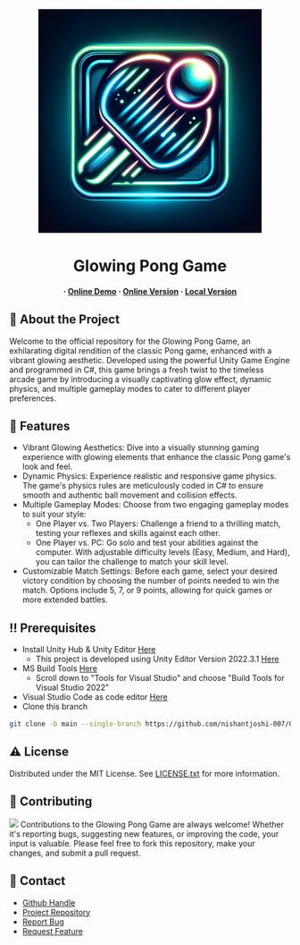 <div align='center'>

<img src=logo.png alt="logo" width=400 height=400 />

<h1>Glowing Pong Game</h1>

<h4> 
  <span> · </span> <a href=https://nishantjoshi-007.github.io/Glowing_Pong_Game/>Online Demo</a>
  <span> · </span> <a href=https://github.com/nishantjoshi-007/Glowing_Pong_Game/tree/WebGl_deployment>Online Version</a> 
  <span> · </span> <a href=https://github.com/nishantjoshi-007/Glowing_Pong_Game/tree/local_deployment>Local Version</a> 
</h4>

</div>

## :star2: About the Project
<p>Welcome to the official repository for the Glowing Pong Game, an exhilarating digital rendition of the classic Pong game, enhanced with a vibrant glowing aesthetic. Developed using the powerful Unity Game Engine and programmed in C#, this game brings a fresh twist to the timeless arcade game by introducing a visually captivating glow effect, dynamic physics, and multiple gameplay modes to cater to different player preferences.</p>

## :dart: Features
- Vibrant Glowing Aesthetics: Dive into a visually stunning gaming experience with glowing elements that enhance the classic Pong game's look and feel.
- Dynamic Physics: Experience realistic and responsive game physics. The game's physics rules are meticulously coded in C# to ensure smooth and authentic ball movement and collision effects.
- Multiple Gameplay Modes: Choose from two engaging gameplay modes to suit your style:
  - One Player vs. Two Players: Challenge a friend to a thrilling match, testing your reflexes and skills against each other.
  - One Player vs. PC: Go solo and test your abilities against the computer. With adjustable difficulty levels (Easy, Medium, and Hard), you can tailor the challenge to match your skill level.
- Customizable Match Settings: Before each game, select your desired victory condition by choosing the number of points needed to win the match. Options include 5, 7, or 9 points, allowing for quick games or more extended battles.

## :bangbang: Prerequisites

- Install Unity Hub & Unity Editor <a href="https://store.unity.com/download">Here</a>
  - This project is developed using Unity Editor Version 2022.3.1 <a href="https://unity.com/releases/editor/archive">Here</a>
- MS Build Tools <a href="https://visualstudio.microsoft.com/downloads/">Here</a>
  - Scroll down to "Tools for Visual Studio" and choose "Build Tools for Visual Studio 2022" 
- Visual Studio Code as code editor <a href="https://code.visualstudio.com/">Here</a>
- Clone this branch
```bash
git clone -b main --single-branch https://github.com/nishantjoshi-007/Glowing_Pong_Game.git
```

## :warning: License
Distributed under the MIT License. See <a href=LICENSE>LICENSE.txt</a> for more information.

## :wave: Contributing
<img src="https://contrib.rocks/image?repo=Louis3797/awesome-readme-template" /> Contributions to the Glowing Pong Game are always welcome! Whether it's reporting bugs, suggesting new features, or improving the code, your input is valuable. Please feel free to fork this repository, make your changes, and submit a pull request.

## :handshake: Contact
- <a href=https://github.com/nishantjoshi-007>Github Handle</a>
- <a href=https://github.com/nishantjoshi-007/Glowing_Pong_Game.git>Project Repository</a>
- <a href="https://github.com/nishantjoshi-007/Glowing_Pong_Game/issues"> Report Bug </a>
- <a href="https://github.com/nishantjoshi-007/Glowing_Pong_Game/issues"> Request Feature </a> 
